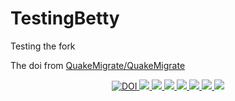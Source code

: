 # TestingBetty
Testing the fork

The doi from [QuakeMigrate/QuakeMigrate](https://github.com/QuakeMigrate/QuakeMigrate)

<p align="center">
  <!-- DOI -->
  <a href="https://doi.org/10.5281/zenodo.4442749">
    <img src="https://zenodo.org/badge/DOI/10.5281/zenodo.4442749.svg" alt="DOI" />
  </a>
  <!-- ReadTheDocs -->
  <a href="https://quakemigrate.readthedocs.io/en/latest">
    <img src="https://readthedocs.org/projects/quakemigrate/badge/?version=latest" />
  </a>
  <!-- Build Action -->
  <a href="https://github.com/QuakeMigrate/QuakeMigrate/actions">
    <img src="https://github.com/QuakeMigrate/QuakeMigrate/actions/workflows/build_wheels.yml/badge.svg" />
  </a>
  <!-- PyPI -->
  <a href="https://pypi.org/project/quakemigrate/">
    <img src="https://img.shields.io/pypi/v/quakemigrate" />
  </a>
  <!-- Coverage -->
  <a href="https://codecov.io/gh/QuakeMigrate/QuakeMigrate">
    <img src="https://codecov.io/gh/QuakeMigrate/QuakeMigrate/branch/master/graph/badge.svg">
  </a>
  <!-- MyBinder Example -->
  <a href="https://mybinder.org/v2/gh/QuakeMigrate/QuakeMigrate/master">
    <img src="https://mybinder.org/badge_logo.svg" />
  </a>
  <!-- Python version-->
  <a href="https://www.python.org/downloads/release/python-380/">
    <img src="https://img.shields.io/badge/python-3.8+-blue.svg" />
  </a>
  <!-- License -->
  <a href="https://www.gnu.org/licenses/gpl-3.0">
    <img src="https://img.shields.io/badge/License-GPLv3-blue.svg" />
  </a>
</p>
